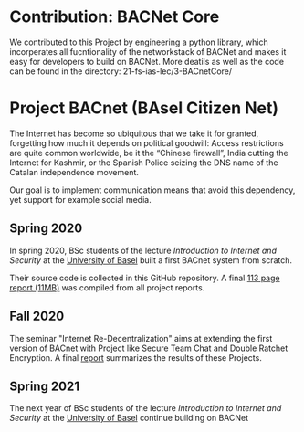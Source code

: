 # Contribution: BACNet Core

We contributed to this Project by engineering a python library, which incorperates
all fucntionality of the networkstack of BACNet and makes it easy for developers to build on
BACNet. More deatils as well as the code can be found in the directory: 21-fs-ias-lec/3-BACnetCore/


# Project BACnet (BAsel Citizen Net)

The Internet has become so ubiquitous that we take it for granted,
forgetting how much it depends on political goodwill:
Access restrictions are quite common worldwide, be it the “Chinese
firewall”, India cutting the Internet for Kashmir, or the Spanish
Police seizing the DNS name of the Catalan independence movement.

Our goal is to implement communication means that avoid this
dependency, yet support for example social media.

## Spring 2020

In spring 2020, BSc students of the lecture _Introduction to Internet
and Security_ at the [University of Basel](https://www.unibas.ch/)
built a first BACnet system from scratch.

Their source code is collected in this GitHub repository. A final
[113 page report (11MB)](20-fs-ias-lec/BACnet-Report-IAS-2020.pdf) was 
compiled from all project reports.


## Fall 2020

The seminar "Internet Re-Decentralization" aims at extending the
first version of BACnet with Project like Secure Team Chat and 
Double Ratchet Encryption.
A final [report](20-hs-redez-sem/BACnet-Report-Redez-2020.pdf) summarizes
the results of these Projects.


## Spring 2021

The next year of BSc students of the lecture _Introduction to Internet
and Security_ at the [University of Basel](https://www.unibas.ch/)
continue building on BACNet

